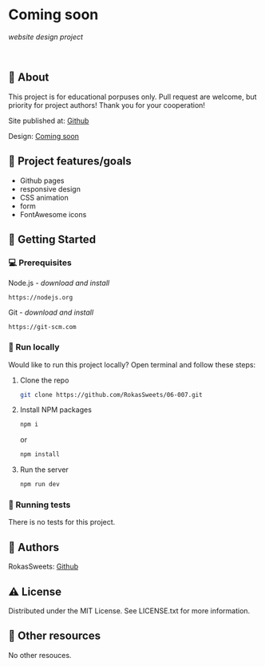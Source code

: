 # Coming soon

_website design project_

<br>

## 🌟 About

This project is for educational porpuses only. Pull request are welcome, but priority for project authors! Thank you for your cooperation!

Site published at: [Github](https://rokassweets.github.io/05-prmdn)

Design: [Coming soon](./img/design.png)

## 🎯 Project features/goals

-   Github pages
-   responsive design
-   CSS animation
-   form
-   FontAwesome icons

## 🧰 Getting Started

### 💻 Prerequisites

Node.js - _download and install_

```
https://nodejs.org
```

Git - _download and install_

```
https://git-scm.com
```

### 🏃 Run locally

Would like to run this project locally? Open terminal and follow these steps:

1. Clone the repo
    ```sh
    git clone https://github.com/RokasSweets/06-007.git
    ```
2. Install NPM packages
    ```sh
    npm i
    ```
    or
    ```sh
    npm install
    ```
3. Run the server
    ```sh
    npm run dev
    ```

### 🧪 Running tests

There is no tests for this project.

## 🎅 Authors

RokasSweets: [Github](https://github.com/RokasSweets)

## ⚠️ License

Distributed under the MIT License. See LICENSE.txt for more information.

## 🔗 Other resources

No other resouces.